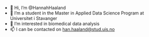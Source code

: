 - 👋 Hi, I’m @HannahHaaland
- 🌱 I’m a student in the Master in Applied Data Science Program at Universitet i Stavanger
- 👀 I’m interested in biomedical data analysis
- 📫 I can be contacted on han.haaland@stud.uis.no

<!---
HannahHaaland/HannahHaaland is a ✨ special ✨ repository because its `README.md` (this file) appears on your GitHub profile.
You can click the Preview link to take a look at your changes.
--->

